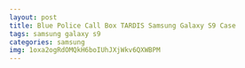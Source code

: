 ```yaml
---
layout: post
title: Blue Police Call Box TARDIS Samsung Galaxy S9 Case
tags: samsung galaxy s9
categories: samsung
img: 1oxa2ogRdOMQkH6boIUhJXjWkv6QXWBPM
---
```

